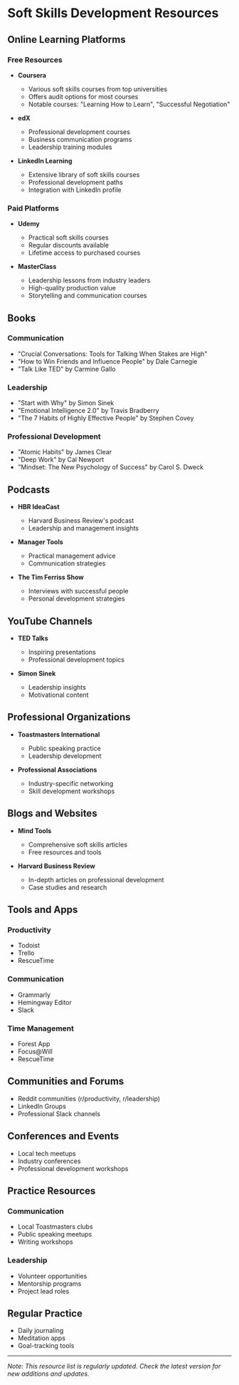 # Soft Skills Development Resources

## Online Learning Platforms

### Free Resources
- **Coursera**
  - Various soft skills courses from top universities
  - Offers audit options for most courses
  - Notable courses: "Learning How to Learn", "Successful Negotiation"

- **edX**
  - Professional development courses
  - Business communication programs
  - Leadership training modules

- **LinkedIn Learning**
  - Extensive library of soft skills courses
  - Professional development paths
  - Integration with LinkedIn profile

### Paid Platforms
- **Udemy**
  - Practical soft skills courses
  - Regular discounts available
  - Lifetime access to purchased courses

- **MasterClass**
  - Leadership lessons from industry leaders
  - High-quality production value
  - Storytelling and communication courses

## Books

### Communication
- "Crucial Conversations: Tools for Talking When Stakes are High"
- "How to Win Friends and Influence People" by Dale Carnegie
- "Talk Like TED" by Carmine Gallo

### Leadership
- "Start with Why" by Simon Sinek
- "Emotional Intelligence 2.0" by Travis Bradberry
- "The 7 Habits of Highly Effective People" by Stephen Covey

### Professional Development
- "Atomic Habits" by James Clear
- "Deep Work" by Cal Newport
- "Mindset: The New Psychology of Success" by Carol S. Dweck

## Podcasts
- **HBR IdeaCast**
  - Harvard Business Review's podcast
  - Leadership and management insights
  
- **Manager Tools**
  - Practical management advice
  - Communication strategies
  
- **The Tim Ferriss Show**
  - Interviews with successful people
  - Personal development strategies

## YouTube Channels
- **TED Talks**
  - Inspiring presentations
  - Professional development topics
  
- **Simon Sinek**
  - Leadership insights
  - Motivational content

## Professional Organizations
- **Toastmasters International**
  - Public speaking practice
  - Leadership development
  
- **Professional Associations**
  - Industry-specific networking
  - Skill development workshops

## Blogs and Websites
- **Mind Tools**
  - Comprehensive soft skills articles
  - Free resources and tools
  
- **Harvard Business Review**
  - In-depth articles on professional development
  - Case studies and research

## Tools and Apps
### Productivity
- Todoist
- Trello
- RescueTime

### Communication
- Grammarly
- Hemingway Editor
- Slack

### Time Management
- Forest App
- Focus@Will
- RescueTime

## Communities and Forums
- Reddit communities (r/productivity, r/leadership)
- LinkedIn Groups
- Professional Slack channels

## Conferences and Events
- Local tech meetups
- Industry conferences
- Professional development workshops

## Practice Resources
### Communication
- Local Toastmasters clubs
- Public speaking meetups
- Writing workshops

### Leadership
- Volunteer opportunities
- Mentorship programs
- Project lead roles

## Regular Practice
- Daily journaling
- Meditation apps
- Goal-tracking tools

---

*Note: This resource list is regularly updated. Check the latest version for new additions and updates.*
